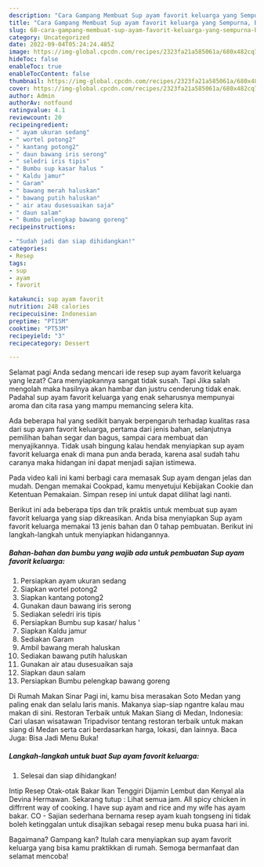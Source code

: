 ```yaml
---
description: "Cara Gampang Membuat Sup ayam favorit keluarga yang Sempurna, Buat Buka Puasa}"
title: "Cara Gampang Membuat Sup ayam favorit keluarga yang Sempurna, Buat Buka Puasa}"
slug: 68-cara-gampang-membuat-sup-ayam-favorit-keluarga-yang-sempurna-buat-buka-puasa
category: Uncategorized
date: 2022-09-04T05:24:24.485Z
image: https://img-global.cpcdn.com/recipes/2323fa21a585061a/680x482cq70/sup-ayam-favorit-keluarga-foto-resep-utama.jpg
hideToc: false
enableToc: true
enableTocContent: false
thumbnail: https://img-global.cpcdn.com/recipes/2323fa21a585061a/680x482cq70/sup-ayam-favorit-keluarga-foto-resep-utama.jpg
cover: https://img-global.cpcdn.com/recipes/2323fa21a585061a/680x482cq70/sup-ayam-favorit-keluarga-foto-resep-utama.jpg
author: Admin
authorAv: notfound
ratingvalue: 4.1
reviewcount: 20
recipeingredient:
- " ayam ukuran sedang"
- " wortel potong2"
- " kantang potong2"
- " daun bawang iris serong"
- " seledri iris tipis"
- " Bumbu sup kasar halus "
- " Kaldu jamur"
- " Garam"
- " bawang merah haluskan"
- " bawang putih haluskan"
- " air atau dusesuaikan saja"
- " daun salam"
- " Bumbu pelengkap bawang goreng"
recipeinstructions:

- "Sudah jadi dan siap dihidangkan!"
categories:
- Resep
tags:
- sup
- ayam
- favorit

katakunci: sup ayam favorit 
nutrition: 248 calories
recipecuisine: Indonesian
preptime: "PT15M"
cooktime: "PT53M"
recipeyield: "3"
recipecategory: Dessert

---
```



Selamat pagi Anda sedang mencari ide resep sup ayam favorit keluarga yang lezat? Cara menyiapkannya sangat tidak susah. Tapi Jika salah mengolah maka hasilnya akan hambar dan justru cenderung tidak enak. Padahal sup ayam favorit keluarga yang enak seharusnya mempunyai aroma dan cita rasa yang mampu memancing selera kita.


Ada beberapa hal yang sedikit banyak berpengaruh terhadap kualitas rasa dari sup ayam favorit keluarga, pertama dari jenis bahan, selanjutnya pemilihan bahan segar dan bagus, sampai cara membuat dan menyajikannya. Tidak usah bingung kalau hendak menyiapkan sup ayam favorit keluarga enak di mana pun anda berada, karena asal sudah tahu caranya maka hidangan ini dapat menjadi sajian istimewa.

Pada video kali ini kami berbagi cara memasak Sup ayam dengan jelas dan mudah. Dengan memakai Cookpad, kamu menyetujui Kebijakan Cookie dan Ketentuan Pemakaian. Simpan resep ini untuk dapat dilihat lagi nanti.


Berikut ini ada beberapa tips dan trik praktis untuk membuat sup ayam favorit keluarga yang siap dikreasikan. Anda bisa menyiapkan Sup ayam favorit keluarga memakai 13 jenis bahan dan 0 tahap pembuatan. Berikut ini langkah-langkah untuk menyiapkan hidangannya.

<!--inarticleads1-->

##### Bahan-bahan dan bumbu yang wajib ada untuk pembuatan Sup ayam favorit keluarga:

1. Persiapkan  ayam ukuran sedang
1. Siapkan  wortel potong2
1. Siapkan  kantang potong2
1. Gunakan  daun bawang iris serong
1. Sediakan  seledri iris tipis
1. Persiapkan  Bumbu sup kasar/ halus &#39;
1. Siapkan  Kaldu jamur
1. Sediakan  Garam
1. Ambil  bawang merah haluskan
1. Sediakan  bawang putih haluskan
1. Gunakan  air atau dusesuaikan saja
1. Siapkan  daun salam
1. Persiapkan  Bumbu pelengkap bawang goreng


Di Rumah Makan Sinar Pagi ini, kamu bisa merasakan Soto Medan yang paling enak dan selalu laris manis. Makanya siap-siap ngantre kalau mau makan di sini. Restoran Terbaik untuk Makan Siang di Medan, Indonesia: Cari ulasan wisatawan Tripadvisor tentang restoran terbaik untuk makan siang di Medan serta cari berdasarkan harga, lokasi, dan lainnya. Baca Juga: Bisa Jadi Menu Buka! 

<!--inarticleads2-->

##### Langkah-langkah untuk buat Sup ayam favorit keluarga:


1. Selesai dan siap dihidangkan!

Intip Resep Otak-otak Bakar Ikan Tenggiri Dijamin Lembut dan Kenyal ala Devina Hermawan. Sekarang tutup : Lihat semua jam. All spicy chicken in diffrrent way of cooking. I have sup ayam and rice and my wife has ayam bakar. CO - Sajian sederhana bernama resep ayam kuah tongseng ini tidak boleh ketinggalan untuk disajikan sebagai resep menu buka puasa hari ini. 

Bagaimana? Gampang kan? Itulah cara menyiapkan sup ayam favorit keluarga yang bisa kamu praktikkan di rumah. Semoga bermanfaat dan selamat mencoba!
